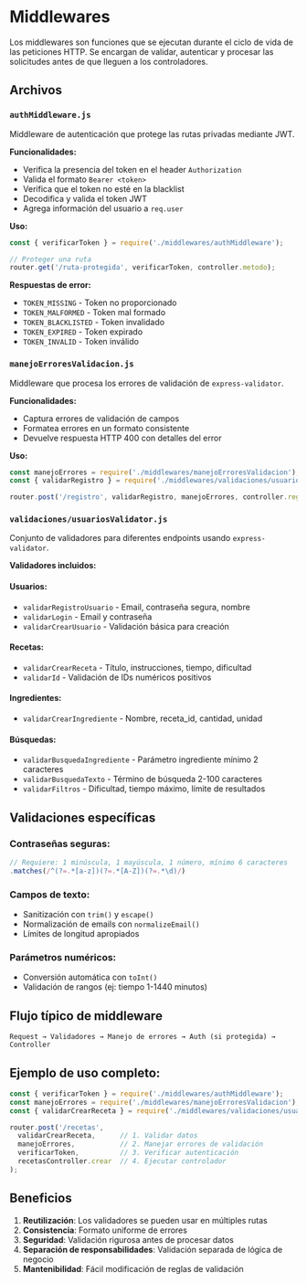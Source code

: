 # Middlewares

Los middlewares son funciones que se ejecutan durante el ciclo de vida de las peticiones HTTP. Se encargan de validar, autenticar y procesar las solicitudes antes de que lleguen a los controladores.

## Archivos

### `authMiddleware.js`
Middleware de autenticación que protege las rutas privadas mediante JWT.

**Funcionalidades:**
- Verifica la presencia del token en el header `Authorization`
- Valida el formato `Bearer <token>`
- Verifica que el token no esté en la blacklist
- Decodifica y valida el token JWT
- Agrega información del usuario a `req.user`

**Uso:**
```javascript
const { verificarToken } = require('./middlewares/authMiddleware');

// Proteger una ruta
router.get('/ruta-protegida', verificarToken, controller.metodo);
```

**Respuestas de error:**
- `TOKEN_MISSING` - Token no proporcionado
- `TOKEN_MALFORMED` - Token mal formado
- `TOKEN_BLACKLISTED` - Token invalidado
- `TOKEN_EXPIRED` - Token expirado
- `TOKEN_INVALID` - Token inválido

### `manejoErroresValidacion.js`
Middleware que procesa los errores de validación de `express-validator`.

**Funcionalidades:**
- Captura errores de validación de campos
- Formatea errores en un formato consistente
- Devuelve respuesta HTTP 400 con detalles del error

**Uso:**
```javascript
const manejoErrores = require('./middlewares/manejoErroresValidacion');
const { validarRegistro } = require('./middlewares/validaciones/usuariosValidator');

router.post('/registro', validarRegistro, manejoErrores, controller.registro);
```

### `validaciones/usuariosValidator.js`
Conjunto de validadores para diferentes endpoints usando `express-validator`.

**Validadores incluidos:**

#### Usuarios:
- `validarRegistroUsuario` - Email, contraseña segura, nombre
- `validarLogin` - Email y contraseña
- `validarCrearUsuario` - Validación básica para creación

#### Recetas:
- `validarCrearReceta` - Título, instrucciones, tiempo, dificultad
- `validarId` - Validación de IDs numéricos positivos

#### Ingredientes:
- `validarCrearIngrediente` - Nombre, receta_id, cantidad, unidad

#### Búsquedas:
- `validarBusquedaIngrediente` - Parámetro ingrediente mínimo 2 caracteres
- `validarBusquedaTexto` - Término de búsqueda 2-100 caracteres
- `validarFiltros` - Dificultad, tiempo máximo, límite de resultados

## Validaciones específicas

### Contraseñas seguras:
```javascript
// Requiere: 1 minúscula, 1 mayúscula, 1 número, mínimo 6 caracteres
.matches(/^(?=.*[a-z])(?=.*[A-Z])(?=.*\d)/)
```

### Campos de texto:
- Sanitización con `trim()` y `escape()`
- Normalización de emails con `normalizeEmail()`
- Límites de longitud apropiados

### Parámetros numéricos:
- Conversión automática con `toInt()`
- Validación de rangos (ej: tiempo 1-1440 minutos)

## Flujo típico de middleware

```
Request → Validadores → Manejo de errores → Auth (si protegida) → Controller
```

## Ejemplo de uso completo:

```javascript
const { verificarToken } = require('./middlewares/authMiddleware');
const manejoErrores = require('./middlewares/manejoErroresValidacion');
const { validarCrearReceta } = require('./middlewares/validaciones/usuariosValidator');

router.post('/recetas', 
  validarCrearReceta,      // 1. Validar datos
  manejoErrores,           // 2. Manejar errores de validación
  verificarToken,          // 3. Verificar autenticación
  recetasController.crear  // 4. Ejecutar controlador
);
```

## Beneficios

1. **Reutilización**: Los validadores se pueden usar en múltiples rutas
2. **Consistencia**: Formato uniforme de errores
3. **Seguridad**: Validación rigurosa antes de procesar datos
4. **Separación de responsabilidades**: Validación separada de lógica de negocio
5. **Mantenibilidad**: Fácil modificación de reglas de validación
